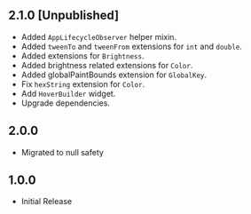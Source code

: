 ## 2.1.0 [Unpublished]

- Added `AppLifecycleObserver` helper mixin.
- Added `tweenTo` and `tweenFrom` extensions for `int` and `double`.
- Added extensions for `Brightness`.
- Added brightness related extensions for `Color`.
- Added globalPaintBounds extension for `GlobalKey`.
- Fix `hexString` extension for `Color`.
- Add `HoverBuilder` widget.
- Upgrade dependencies.

## 2.0.0

- Migrated to null safety

## 1.0.0

- Initial Release
